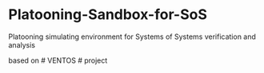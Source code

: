 # Platooning-Sandbox-for-SoS
Platooning simulating environment for Systems of Systems verification and analysis

based on # VENTOS # project
